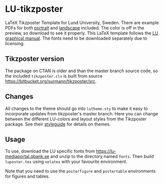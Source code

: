 # LU-tikzposter
LaTeX Tikzposter Template for Lund University, Sweden.
There are example PDFs for both [portrait](example_portrait.pdf) and [landscape](example_landscape.pdf) included.
The color is off in the preview, so download to see it properly.
This LaTeX template follows the [LU graphical manual](https://www.medarbetarwebben.lu.se/sites/medarbetarwebben.lu.se/files/grafiskmanual-2.0-2018.pdf).
The fonts need to be downloaded separately due to licensing.

## Tikzposter version
The package on CTAN is older and than the master branch source code,
so the included `tikzposter.cls` is built from source https://bitbucket.org/surmann/tikzposter/src.

## Changes
All changes to the theme should go into `lutheme.sty` to make it easy to incorporate updates from tikzposter's master branch.
Here you can change between the different LU-colors and layout styles from the Tikzposter package. See their [styleguide](https://bitbucket.org/surmann/tikzposter/downloads/styleguide.pdf) for details on themes.

## Usage
To use, download the LU specific fonts from https://lu-mediaportal.qbank.se
and unzip to the directory named `fonts`.
Then build `luposter.tex` using `xelatex` with your favourite environment.

Note that you need to use the `posterfigure` and `postertable` environments for figures and tables.
